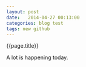 ```yaml
---
layout: post
date:   2014-04-27 00:13:00
categories: blog test
tags: new github
---
```


{{page.title}}

A lot is happening today.

